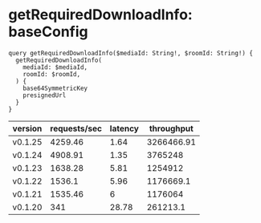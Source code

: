 # getRequiredDownloadInfo: baseConfig

```gql
query getRequiredDownloadInfo($mediaId: String!, $roomId: String!) {
  getRequiredDownloadInfo(
    mediaId: $mediaId,
    roomId: $roomId,
  ) {
    base64SymmetricKey
    presignedUrl
  }
}
```

| version | requests/sec | latency | throughput |
| ------- | ------------ | ------- | ---------- |
| v0.1.25 | 4259.46      | 1.64    | 3266466.91 |
| v0.1.24 | 4908.91      | 1.35    | 3765248    |
| v0.1.23 | 1638.28      | 5.81    | 1254912    |
| v0.1.22 | 1536.1       | 5.96    | 1176669.1  |
| v0.1.21 | 1535.46      | 6       | 1176064    |
| v0.1.20 | 341          | 28.78   | 261213.1   |